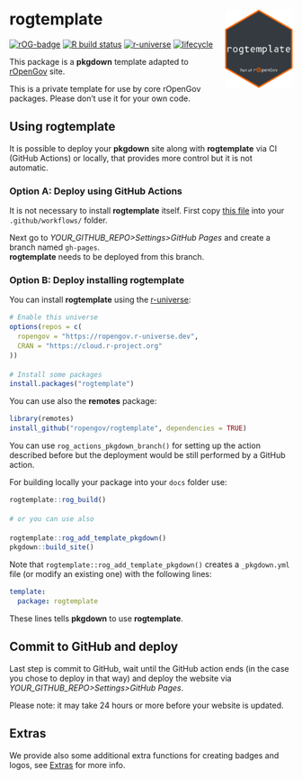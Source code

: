 
<!-- README.md is generated from README.Rmd. Please edit that file -->

# rogtemplate <a href='https://ropengov.github.io/rogtemplate/'><img src='man/figures/logo.png' align="right" height="139" /></a>

<!-- badges: start -->

[![rOG-badge](https://ropengov.github.io/rogtemplate//reference/figures/ropengov-badge.svg)](https://ropengov.org/)
[![R build
status](https://github.com/ropengov/rogtemplate/workflows/R-CMD-check/badge.svg)](https://github.com/rOpenGov/rogtemplate/actions)
[![r-universe](https://ropengov.r-universe.dev/badges/rogtemplate)](https://ropengov.r-universe.dev/)
[![lifecycle](https://lifecycle.r-lib.org/articles/figures/lifecycle-experimental.svg)](https://lifecycle.r-lib.org/articles/stages.html#experimental)
<!-- badges: end -->

This package is a **pkgdown** template adapted to
[rOpenGov](https://ropengov.org/) site.

This is a private template for use by core rOpenGov packages. Please
don’t use it for your own code.

## Using rogtemplate

It is possible to deploy your **pkgdown** site along with
**rogtemplate** via CI (GitHub Actions) or locally, that provides more
control but it is not automatic.

### Option A: Deploy using GitHub Actions

It is not necessary to install **rogtemplate** itself. First copy [this
file](https://github.com/rOpenGov/rogtemplate/blob/main/inst/yaml/rogtemplate-gh-pages.yaml)
into your `.github/workflows/` folder.

Next go to *YOUR_GITHUB_REPO>Settings>GitHub Pages* and create a branch named `gh-pages`.  
**rogtemplate** needs to be deployed from this branch.

### Option B: Deploy installing rogtemplate

You can install **rogtemplate** using the
[r-universe](https://ropengov.r-universe.dev/ui):

``` r
# Enable this universe
options(repos = c(
  ropengov = "https://ropengov.r-universe.dev",
  CRAN = "https://cloud.r-project.org"
))

# Install some packages
install.packages("rogtemplate")
```

You can use also the **remotes** package:

``` r
library(remotes)
install_github("ropengov/rogtemplate", dependencies = TRUE)
```

You can use `rog_actions_pkgdown_branch()` for setting up the action
described before but the deployment would be still performed by a GitHub
action.

For building locally your package into your `docs` folder use:

``` r
rogtemplate::rog_build()

# or you can use also

rogtemplate::rog_add_template_pkgdown()
pkgdown::build_site()
```

Note that `rogtemplate::rog_add_template_pkgdown()` creates a
`_pkgdown.yml` file (or modify an existing one) with the following
lines:

``` yaml
template:
  package: rogtemplate
```

These lines tells **pkgdown** to use **rogtemplate**.

## Commit to GitHub and deploy

Last step is commit to GitHub, wait until the GitHub action ends (in the
case you chose to deploy in that way) and deploy the website via
*YOUR_GITHUB_REPO>Settings>GitHub Pages*.

Please note: it may take 24 hours or more before your website is updated. 

## Extras

We provide also some additional extra functions for creating badges and
logos, see
[Extras](https://ropengov.github.io/rogtemplate/reference/index.html)
for more info.
